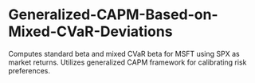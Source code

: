 # Generalized-CAPM-Based-on-Mixed-CVaR-Deviations
Computes standard beta and mixed CVaR beta for MSFT using SPX as market returns. Utilizes generalized CAPM framework for calibrating risk preferences.
